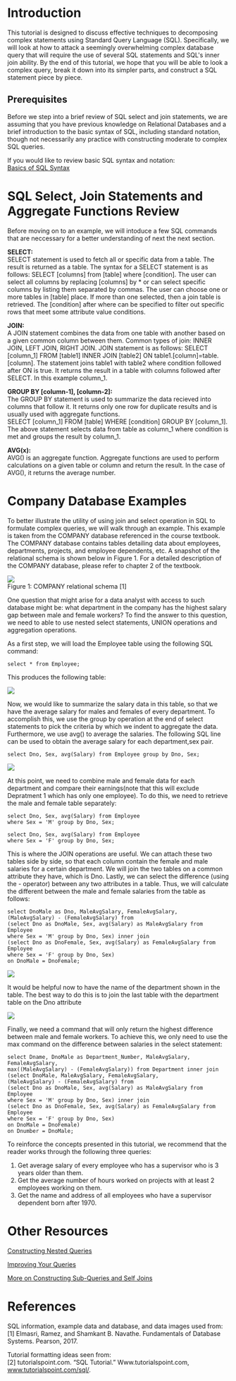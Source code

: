 # __Introduction__
This tutorial is designed to discuss effective techniques to decomposing complex statements using Standard Query Language (SQL). Specifically, we will look at how to attack a seemingly overwhelming complex database query that will require the use of several SQL statements and SQL's inner join ability. By the end of this tutorial, we hope that you will be able to look a complex query, break it down into its simpler parts, and construct a SQL statement piece by piece.  

## __Prerequisites__
Before we step into a brief review of SQL select and join statements, we are assuming that you have previous knowledge on Relational Databases and a brief introduction to the basic syntax of SQL, including standard notation, though not necessarily any practice with constructing moderate to complex SQL queries.  

If you would like to review basic SQL syntax and notation:  
[Basics of SQL Syntax](https://www.w3schools.com/sql/)

# __SQL Select, Join Statements and Aggregate Functions Review__
Before moving on to an example, we will intoduce a few SQL commands that are neccessary for a better understanding of next the next section.  

__SELECT:__  
SELECT statement is used to fetch all or specific data from a table. The result is returned as a table. The syntax for a SELECT statement is as follows: SELECT [columns] from [table] where [condition]. The user can select all columns by replacing [columns] by * or can select specific columns by listing them separated by commas. The user can choose one or more tables in [table] place. If more than one selected, then a join table is retrieved. The [condition] after where can be specified to filter out specific rows that meet some attribute value conditions.  

__JOIN:__  
A JOIN statement combines the data from one table with another based on a given common column between them.
Common types of join: INNER JOIN, LEFT JOIN, RIGHT JOIN.
JOIN statement is as follows: SELECT [column_1] FROM [table1] INNER JOIN [table2] ON table1.[column]=table.[column]. The statement joins table1 with table2 where condition followed after ON is true. It returns the result in a table with columns followed after SELECT. In this example column_1.  

__GROUP BY [column-1], [column-2]:__  
The GROUP BY statement is used to summarize the data recieved into columns that follow it. It returns only one row for duplicate results and is usually used with aggregate functions.  
SELECT [column_1] FROM [table] WHERE [condition] GROUP BY [column_1].  
The above statement selects data from table as column_1 where condition is met and groups the result by column_1.  

__AVG(x):__  
AVG() is an aggregate function. Aggregate functions are used to perform calculations on a given table or column and return the result. In the case of AVG(), it returns the average number.  

# __Company Database Examples__
To better illustrate the utility of using join and select operation in SQL to formulate complex queries, we will walk through an example. This example is taken from the COMPANY database referenced in the course textbook. The COMPANY database contains tables detailing data about employees, departments, projects, and employee dependents, etc. A snapshot of the relational schema is shown below in Figure 1. For a detailed description of the COMPANY database, please refer to chapter 2 of the textbook.

![](https://github.com/Ncf4n1/DB_Writing_Tutorial/blob/master/Screen%20Shot%202018-11-06%20at%208.22.46%20PM.png?raw=true)  
Figure 1: COMPANY relational schema [1]


One question that might arise for a data analyst with access to such database might be: what department in the company has the highest salary gap between male and female workers? To find the answer to this question, we need to able to use nested select statements, UNION operations and aggregation operations.

As a first step, we will load the Employee table using the following SQL command:

```
select * from Employee;
```

This produces the following table:

![](https://github.com/Ncf4n1/DB_Writing_Tutorial/blob/master/Screen%20Shot%202018-11-06%20at%207.53.37%20PM.png?raw=true)  


Now, we would like to summarize the salary data in this table, so that we have the average salary for males and females of every department. To accomplish this, we use the group by operation at the end of select statements to pick the criteria by which we indent to aggregate the data. Furthermore, we use avg() to average the salaries. The following SQL line can be used to obtain the average salary for each department,sex pair.
```
select Dno, Sex, avg(Salary) from Employee group by Dno, Sex;
```

![](https://github.com/Ncf4n1/DB_Writing_Tutorial/blob/master/Screen%20Shot%202018-11-06%20at%208.41.54%20PM.png?raw=true)  

At this point, we need to combine male and female data for each department and compare their earnings(note that this will exclude Depratment 1 which has only one employee). To do this, we need to retrieve the male and female table separately:
```
select Dno, Sex, avg(Salary) from Employee  
where Sex = 'M' group by Dno, Sex;
```

```
select Dno, Sex, avg(Salary) from Employee  
where Sex = 'F' group by Dno, Sex;
```

This is where the JOIN operations are useful. We can attach these two tables side by side, so that each column contain the female and male salaries for a certain department. We will join the two tables on a common attribute they have, which is Dno. Lastly, we can select the difference (using the - operator) between any two attributes in a table. Thus, we will calculate the different between the male and female salaries from the table as follows:

```
select DnoMale as Dno, MaleAvgSalary, FemaleAvgSalary,  
(MaleAvgSalary) - (FemaleAvgSalary) from  
(select Dno as DnoMale, Sex, avg(Salary) as MaleAvgSalary from Employee  
where Sex = 'M' group by Dno, Sex) inner join  
(select Dno as DnoFemale, Sex, avg(Salary) as FemaleAvgSalary from Employee  
where Sex = 'F' group by Dno, Sex)  
on DnoMale = DnoFemale;
```



![](https://github.com/Ncf4n1/DB_Writing_Tutorial/blob/master/Screen%20Shot%202018-11-06%20at%208.56.38%20PM.png?raw=true)  


It would be helpful now to have the name of the department shown in the table. The best way to do this is to join the last table with the department table on the Dno attribute


![](https://github.com/Ncf4n1/DB_Writing_Tutorial/blob/master/Screen%20Shot%202018-11-06%20at%208.59.47%20PM.png?raw=true)  

Finally, we need a command that will only return the highest difference between male and female workers. To achieve this, we only need to use the max command on the difference between salaries in the select statement:

```
select Dname, DnoMale as Department_Number, MaleAvgSalary, FemaleAvgSalary,  
max((MaleAvgSalary) - (FemaleAvgSalary)) from Department inner join  
(select DnoMale, MaleAvgSalary, FemaleAvgSalary,  
(MaleAvgSalary) - (FemaleAvgSalary) from  
(select Dno as DnoMale, Sex, avg(Salary) as MaleAvgSalary from Employee  
where Sex = 'M' group by Dno, Sex) inner join  
(select Dno as DnoFemale, Sex, avg(Salary) as FemaleAvgSalary from Employee  
where Sex = 'F' group by Dno, Sex)  
on DnoMale = DnoFemale)  
on Dnumber = DnoMale;
```

To reinforce the concepts presented in this tutorial, we recommend that the reader works through the following three queries:  
1. Get average salary of every employee who has a supervisor who is 3 years older than them.  
2. Get the average number of hours worked on projects with at least 2 employees working on them.  
3. Get the name and address of all employees who have a supervisor dependent born after 1970.  

# __Other Resources__
[Constructing Nested Queries](https://community.modeanalytics.com/sql/tutorial/sql-subqueries/)

[Improving Your Queries](https://www.datacamp.com/community/tutorials/sql-tutorial-query)

[More on Constructing Sub-Queries and Self Joins](https://ocw.mit.edu/courses/urban-studies-and-planning/11-521-spatial-database-management-and-advanced-geographic-information-systems-spring-2003/lecture-notes/lect4.pdf)

# __References__
SQL information, example data and database, and data images used from:  
[1] Elmasri, Ramez, and Shamkant B. Navathe. Fundamentals of Database Systems. Pearson, 2017.

Tutorial formatting ideas seen from:  
[2] tutorialspoint.com. “SQL Tutorial.” Www.tutorialspoint.com, www.tutorialspoint.com/sql/.
